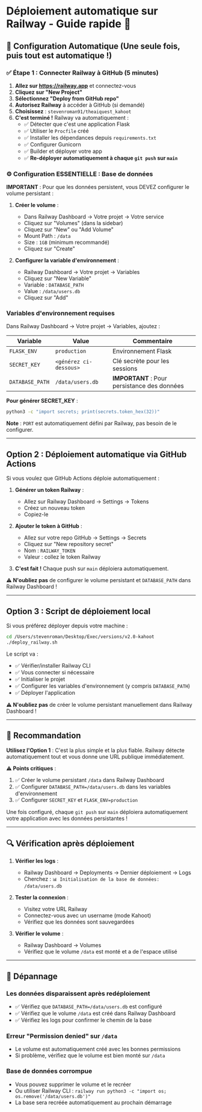# Déploiement automatique sur Railway - Guide rapide 🚀

## 🎯 Configuration Automatique (Une seule fois, puis tout est automatique !)

### ✅ Étape 1 : Connecter Railway à GitHub (5 minutes)

1. **Allez sur https://railway.app** et connectez-vous
2. **Cliquez sur "New Project"**
3. **Sélectionnez "Deploy from GitHub repo"**
4. **Autorisez Railway** à accéder à GitHub (si demandé)
5. **Choisissez** : `stevenroman91/theaiquest_kahoot`
6. **C'est terminé !** Railway va automatiquement :
   - ✅ Détecter que c'est une application Flask
   - ✅ Utiliser le `Procfile` créé
   - ✅ Installer les dépendances depuis `requirements.txt`
   - ✅ Configurer Gunicorn
   - ✅ Builder et déployer votre app
   - ✅ **Re-déployer automatiquement à chaque `git push` sur `main`**

### ⚙️ Configuration ESSENTIELLE : Base de données

**IMPORTANT** : Pour que les données persistent, vous DEVEZ configurer le volume persistant :

1. **Créer le volume** :
   - Dans Railway Dashboard → Votre projet → Votre service
   - Cliquez sur "Volumes" (dans la sidebar)
   - Cliquez sur "New" ou "Add Volume"
   - Mount Path : `/data`
   - Size : `1GB` (minimum recommandé)
   - Cliquez sur "Create"

2. **Configurer la variable d'environnement** :
   - Railway Dashboard → Votre projet → Variables
   - Cliquez sur "New Variable"
   - Variable : `DATABASE_PATH`
   - Value : `/data/users.db`
   - Cliquez sur "Add"

### Variables d'environnement requises

Dans Railway Dashboard → Votre projet → Variables, ajoutez :

| Variable | Value | Commentaire |
|---------|-------|-------------|
| `FLASK_ENV` | `production` | Environnement Flask |
| `SECRET_KEY` | `<générez ci-dessous>` | Clé secrète pour les sessions |
| `DATABASE_PATH` | `/data/users.db` | **IMPORTANT** : Pour persistance des données |

**Pour générer SECRET_KEY** :
```bash
python3 -c "import secrets; print(secrets.token_hex(32))"
```

**Note** : `PORT` est automatiquement défini par Railway, pas besoin de le configurer.

---

## Option 2 : Déploiement automatique via GitHub Actions

Si vous voulez que GitHub Actions déploie automatiquement :

1. **Générer un token Railway** :
   - Allez sur Railway Dashboard → Settings → Tokens
   - Créez un nouveau token
   - Copiez-le

2. **Ajouter le token à GitHub** :
   - Allez sur votre repo GitHub → Settings → Secrets
   - Cliquez sur "New repository secret"
   - Nom : `RAILWAY_TOKEN`
   - Valeur : collez le token Railway

3. **C'est fait !** Chaque push sur `main` déploiera automatiquement.

**⚠️ N'oubliez pas** de configurer le volume persistant et `DATABASE_PATH` dans Railway Dashboard !

---

## Option 3 : Script de déploiement local

Si vous préférez déployer depuis votre machine :

```bash
cd /Users/stevenroman/Desktop/Exec/versions/v2.0-kahoot
./deploy_railway.sh
```

Le script va :
- ✅ Vérifier/installer Railway CLI
- ✅ Vous connecter si nécessaire
- ✅ Initialiser le projet
- ✅ Configurer les variables d'environnement (y compris `DATABASE_PATH`)
- ✅ Déployer l'application

**⚠️ N'oubliez pas** de créer le volume persistant manuellement dans Railway Dashboard !

---

## 🎯 Recommandation

**Utilisez l'Option 1** : C'est la plus simple et la plus fiable. Railway détecte automatiquement tout et vous donne une URL publique immédiatement.

**⚠️ Points critiques** :
1. ✅ Créer le volume persistant `/data` dans Railway Dashboard
2. ✅ Configurer `DATABASE_PATH=/data/users.db` dans les variables d'environnement
3. ✅ Configurer `SECRET_KEY` et `FLASK_ENV=production`

Une fois configuré, chaque `git push` sur `main` déploiera automatiquement votre application avec les données persistantes !

---

## 🔍 Vérification après déploiement

1. **Vérifier les logs** :
   - Railway Dashboard → Deployments → Dernier déploiement → Logs
   - Cherchez : `📊 Initialisation de la base de données: /data/users.db`

2. **Tester la connexion** :
   - Visitez votre URL Railway
   - Connectez-vous avec un username (mode Kahoot)
   - Vérifiez que les données sont sauvegardées

3. **Vérifier le volume** :
   - Railway Dashboard → Volumes
   - Vérifiez que le volume `/data` est monté et a de l'espace utilisé

---

## 🐛 Dépannage

### Les données disparaissent après redéploiement
- ✅ Vérifiez que `DATABASE_PATH=/data/users.db` est configuré
- ✅ Vérifiez que le volume `/data` est créé dans Railway Dashboard
- ✅ Vérifiez les logs pour confirmer le chemin de la base

### Erreur "Permission denied" sur `/data`
- Le volume est automatiquement créé avec les bonnes permissions
- Si problème, vérifiez que le volume est bien monté sur `/data`

### Base de données corrompue
- Vous pouvez supprimer le volume et le recréer
- Ou utiliser Railway CLI : `railway run python3 -c "import os; os.remove('/data/users.db')"`
- La base sera recréée automatiquement au prochain démarrage

